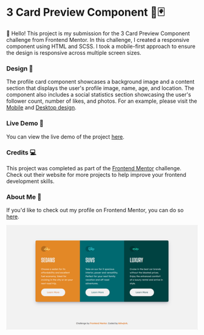 # 3 Card Preview Component 📄🃏

👋 Hello! This project is my submission for the 3 Card Preview Component challenge from Frontend Mentor. In this challenge, I created a responsive component using HTML and SCSS. I took a mobile-first approach to ensure the design is responsive across multiple screen sizes.

### Design 🎨

The profile card component showcases a background image and a content section that displays the user's profile image, name, age, and location. The component also includes a social statistics section showcasing the user's follower count, number of likes, and photos. For an example, please visit the [Mobile](./design/mobile-design.jpg) and [Desktop design](./design/desktop-design.jpg).

### Live Demo 🚀

You can view the live demo of the project [here](https://profile-card.kkhwjnrk.vercel.app/).

### Credits 💻

This project was completed as part of the [Frontend Mentor](https://www.frontendmentor.io) challenge. Check out their website for more projects to help improve your frontend development skills.

### About Me 🌟

If you'd like to check out my profile on Frontend Mentor, you can do so [here](https://www.frontendmentor.io/profile/kkhwjnrk).

![Preview](preview.png)
